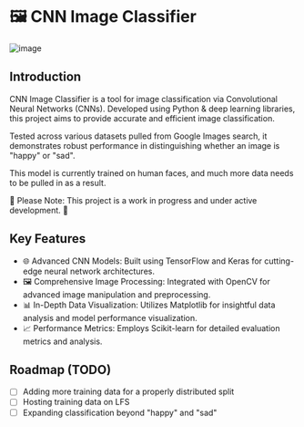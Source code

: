 # 🖼️ CNN Image Classifier

![image](https://github.com/jasonsaini/Image-Classification-with-CNN/assets/69808698/4ff0838f-5879-433f-89de-8d92d66a8f0b)

## Introduction

CNN Image Classifier is a tool for image classification via Convolutional Neural Networks (CNNs). 
Developed using Python & deep learning libraries, this project aims to provide accurate and efficient image classification. 

Tested across various datasets pulled from Google Images search, it demonstrates robust performance in distinguishing whether an image is "happy" or "sad".

This model is currently trained on human faces, and much more data needs to be pulled in as a result.

🚧 Please Note: This project is a work in progress and under active development. 🚧


## Key Features

- 🌐 Advanced CNN Models: Built using TensorFlow and Keras for cutting-edge neural network architectures.
- 🖼️ Comprehensive Image Processing: Integrated with OpenCV for advanced image manipulation and preprocessing.
- 📊 In-Depth Data Visualization: Utilizes Matplotlib for insightful data analysis and model performance visualization.
- 📈 Performance Metrics: Employs Scikit-learn for detailed evaluation metrics and analysis.

## Roadmap (TODO)
- [ ] Adding more training data for a properly distributed split
- [ ] Hosting training data on LFS
- [ ] Expanding classification beyond "happy" and "sad"
